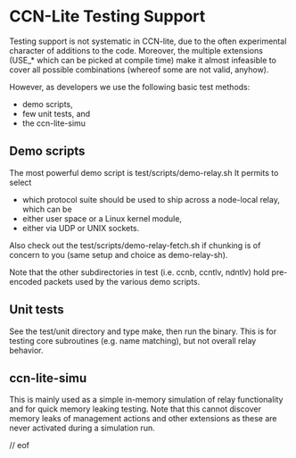 # CCN-Lite Testing Support

Testing support is not systematic in CCN-lite, due to the often experimental character of additions to the code.
Moreover, the multiple extensions (USE_* which can be picked at compile time) make it almost infeasible to cover all
possible combinations (whereof some are not valid, anyhow).

However, as developers we use the following basic test methods:

* demo scripts,
* few unit tests, and
* the ccn-lite-simu

## Demo scripts

The most powerful demo script is test/scripts/demo-relay.sh It permits to select

* which protocol suite should be used to ship across a node-local relay, which can be
* either user space or a Linux kernel module,
* either via UDP or UNIX sockets.

Also check out the test/scripts/demo-relay-fetch.sh if chunking is of concern to you (same setup and choice as
demo-relay-sh).

Note that the other subdirectories in test (i.e. ccnb, ccntlv, ndntlv)
hold pre-encoded packets used by the various demo scripts.

## Unit tests

See the test/unit directory and type make, then run the binary. This is for testing core subroutines (e.g. name
matching), but not overall relay behavior.

## ccn-lite-simu

This is mainly used as a simple in-memory simulation of relay functionality and for quick memory leaking testing. Note
that this cannot discover memory leaks of management actions and other extensions as these are never activated during a
simulation run.

// eof
